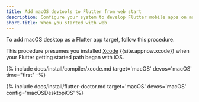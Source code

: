 ```yaml
---
title: Add macOS devtools to Flutter from web start
description: Configure your system to develop Flutter mobile apps on macOS.
short-title: When you started with web
---
```


To add macOS desktop as a Flutter app target, follow this procedure.

This procedure presumes you installed [Xcode][] {{site.appnow.xcode}}
when your Flutter getting started path began with iOS.

{% include docs/install/compiler/xcode.md
   target='macOS'
   devos='macOS'
   time="first" -%}

{% include docs/install/flutter-doctor.md
   target='macOS'
   devos='macOS'
   config='macOSDesktopiOS' %}

[Xcode]: {{site.apple-dev}}/xcode/
